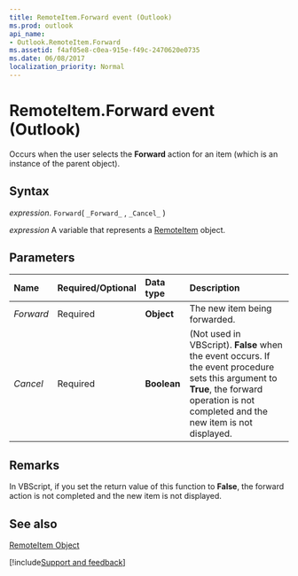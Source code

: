```yaml
---
title: RemoteItem.Forward event (Outlook)
ms.prod: outlook
api_name:
- Outlook.RemoteItem.Forward
ms.assetid: f4af05e8-c0ea-915e-f49c-2470620e0735
ms.date: 06/08/2017
localization_priority: Normal
---
```



# RemoteItem.Forward event (Outlook)

Occurs when the user selects the  **Forward** action for an item (which is an instance of the parent object).


## Syntax

_expression_. `Forward`( `_Forward_` , `_Cancel_` )

_expression_ A variable that represents a [RemoteItem](Outlook.RemoteItem.md) object.


## Parameters



|Name|Required/Optional|Data type|Description|
|:-----|:-----|:-----|:-----|
| _Forward_|Required| **Object**|The new item being forwarded.|
| _Cancel_|Required| **Boolean**|(Not used in VBScript).  **False** when the event occurs. If the event procedure sets this argument to **True**, the forward operation is not completed and the new item is not displayed.|

## Remarks

In VBScript, if you set the return value of this function to  **False**, the forward action is not completed and the new item is not displayed.


## See also


[RemoteItem Object](Outlook.RemoteItem.md)

[!include[Support and feedback](~/includes/feedback-boilerplate.md)]